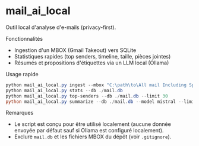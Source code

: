 # mail_ai_local

Outil local d'analyse d'e-mails (privacy-first).

Fonctionnalités
- Ingestion d'un MBOX (Gmail Takeout) vers SQLite
- Statistiques rapides (top senders, timeline, taille, pièces jointes)
- Résumés et propositions d'étiquettes via un LLM local (Ollama)

Usage rapide
```powershell
python mail_ai_local.py ingest --mbox "C:\path\to\All mail Including Spam and Trash.mbox" --db ./mail.db
python mail_ai_local.py stats --db ./mail.db
python mail_ai_local.py top-senders --db ./mail.db --limit 30
python mail_ai_local.py summarize --db ./mail.db --model mistral --limit 200
```

Remarques
- Le script est conçu pour être utilisé localement (aucune donnée envoyée par défaut sauf si Ollama est configuré localement).
- Exclure `mail.db` et les fichiers MBOX du dépôt (voir `.gitignore`).
